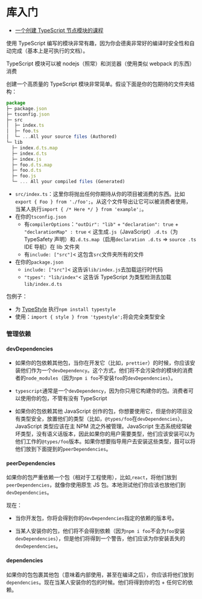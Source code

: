 # 库入门

- [一个创建 TypeScript 节点模块的课程](https://egghead.io/lessons/typescript-create-high-quality-npm-packages-using-typescript)

使用 TypeScript 编写的模块非常有趣，因为你会德奥非常好的编译时安全性和自动完成（基本上是可执行的文档）。

TypeScript 模块可以被 nodejs（照常）和浏览器（使用类似 webpack 的东西）消费

创建一个高质量的 TypeScript 模块非常简单。假设下面是你的包期待的文件夹结构：
```ts
package
├─ package.json
├─ tsconfig.json
├─ src
│  ├─ index.ts
│  ├─ foo.ts
│  └─ ...All your source files (Authored)
└─ lib
  ├─ index.d.ts.map
  ├─ index.d.ts
  ├─ index.js
  ├─ foo.d.ts.map
  ├─ foo.d.ts
  ├─ foo.js
  └─ ... All your compiled files (Generated)
```

- `src/index.ts`：这里你将抛出任何你期待从你的项目被消费的东西。比如`export { Foo } from './foo';`。从这个文件导出让它可以被消费者使用，当某人执行`import { /* Here */ } from 'example';`。
- 在你的`tsconfig.json`
    - 有`compilerOptions`：`"outDir": "lib"` + `"declaration": true` + `"declarationMap" : true` < 这生成`.js`（JavaScript）`.d.ts`（为 TypeSafety 声明）和`.d.ts.map`（启用`declaration .d.ts` => `source .ts` IDE 导航）在 lib 文件夹
    - 有`include: ["src"]`< 这包含`src`文件夹所有的文件
- 在你的`package.json`
    - `include: ["src"]`< 这告诉`lib/index.js`去加载运行时代码
    - `"types": "lib/index"`< 这告诉 TypeScript 为类型检测去加载`lib/index.d.ts`

包例子：
- 为 [TypeStyle]() 执行`npm install typestyle`
- 使用：`import { style } from 'typestyle';`将会完全类型安全

### 管理依赖

#### devDependencies

- 如果你的包依赖其他包，当你在开发它（比如，`prettier`）的时候，你应该安装他们作为一个`devDependency`。这个方式，他们将不会污染你的模块的消费者的`node_modules`（因为`npm i foo`不安装`foo`的`devDependencies`）。
- `typescript`通常是一个`devDependency`，因为你只用它构建你的包。消费者可以使用你的包，不管有没有 TypeScript

- 如果你的包依赖其他 JavaScript 创作的包，你想要使用它，但是你的项目没有类型安全，放置他们的类型（比如，`@types/foo`在`devDependencies`）。JavaScript 类型应该在主 NPM 流之外被管理。JavaScript 生态系统经常破坏类型，没有语义话版本，因此如果你的用户需要类型，他们应该安装可以为他们工作的`@types/foo`版本。如果你想要指导用户去安装这些类型，聂可以将他们放到下面提到的`peerDependencies`。

#### peerDependencies

如果你的包严重依赖一个包（相对于工程使用），比如,`react`，将他们放到`peerDependencies`，就像你使用原生 JS 包。本地测试他们你应该也放他们到`devDependencies`。

现在：
- 当你开发包，你将会得到你的`devDependencies`指定的依赖的版本号。

- 当某人安装你的包，他们将不会得到依赖（因为`npm i foo`不会为`foo`安装`devDependencies`），但是他们将得到一个警告，他们应该为你安装丢失的`devDependencies`。

#### dependencies

如果你的包包裹其他包（意味着内部使用，甚至在编译之后），你应该将他们放到`dependencies`。现在当某人安装你的包的时候。他们将得到你的包 + 任何它的依赖。
